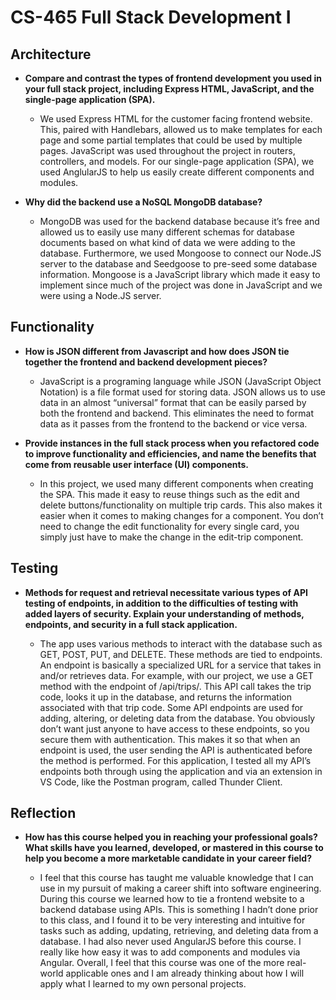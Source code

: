 # CS-465 Full Stack Development I

## Architecture

- **Compare and contrast the types of frontend development you used in your full stack project, including Express HTML, JavaScript, and the single-page application (SPA).**
  
  - We used Express HTML for the customer facing frontend website. This, paired with Handlebars, allowed us to make templates for each page and some partial templates that could be used by multiple pages. JavaScript was used throughout the project in routers, controllers, and models. For our single-page application (SPA), we used AnglularJS to help us easily create different components and modules. 

- **Why did the backend use a NoSQL MongoDB database?**

  - MongoDB was used for the backend database because it’s free and allowed us to easily use many different schemas for database documents based on what kind of data we were adding to the database. Furthermore, we used Mongoose to connect our Node.JS server to the database and Seedgoose to pre-seed some database information. Mongoose is a JavaScript library which made it easy to implement since much of the project was done in JavaScript and we were using a Node.JS server.


## Functionality

- **How is JSON different from Javascript and how does JSON tie together the frontend and backend development pieces?**
  
  - JavaScript is a programing language while JSON (JavaScript Object Notation) is a file format used for storing data. JSON allows us to use data in an almost “universal” format that can be easily parsed by both the frontend and backend. This eliminates the need to format data as it passes from the frontend to the backend or vice versa.

- **Provide instances in the full stack process when you refactored code to improve functionality and efficiencies, and name the benefits that come from reusable user interface (UI) components.**
  
  - In this project, we used many different components when creating the SPA. This made it easy to reuse things such as the edit and delete buttons/functionality on multiple trip cards. This also makes it easier when it comes to making changes for a component. You don’t need to change the edit functionality for every single card, you simply just have to make the change in the edit-trip component. 


## Testing

- **Methods for request and retrieval necessitate various types of API testing of endpoints, in addition to the difficulties of testing with added layers of security. Explain your understanding of methods, endpoints, and security in a full stack application.**
  
  - The app uses various methods to interact with the database such as GET, POST, PUT, and DELETE. These methods are tied to endpoints. An endpoint is basically a specialized URL for a service that takes in and/or retrieves data. For example, with our project, we use a GET method with the endpoint of /api/trips/<trip code>. This API call takes the trip code, looks it up in the database, and returns the information associated with that trip code. Some API endpoints are used for adding, altering, or deleting data from the database. You obviously don’t want just anyone to have access to these endpoints, so you secure them with authentication. This makes it so that when an endpoint is used, the user sending the API is authenticated before the method is performed. For this application, I tested all my API’s endpoints both through using the application and via an extension in VS Code, like the Postman program, called Thunder Client.


## Reflection

- **How has this course helped you in reaching your professional goals? What skills have you learned, developed, or mastered in this course to help you become a more marketable candidate in your career field?**
  
  - I feel that this course has taught me valuable knowledge that I can use in my pursuit of making a career shift into software engineering. During this course we learned how to tie a frontend website to a backend database using APIs. This is something I hadn’t done prior to this class, and I found it to be very interesting and intuitive for tasks such as adding, updating, retrieving, and deleting data from a database. I had also never used AngularJS before this course. I really like how easy it was to add components and modules via Angular. Overall, I feel that this course was one of the more real-world applicable ones and I am already thinking about how I will apply what I learned to my own personal projects.
